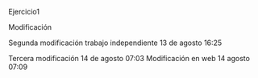 Ejercicio1

Modificación

Segunda modificación trabajo independiente 13 de agosto 16:25

Tercera modificación 14 de agosto 07:03
Modificación en web 14 agosto 07:09
